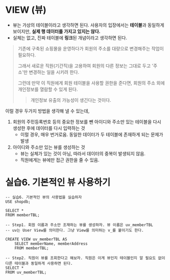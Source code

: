 # VIEW (뷰)

* 뷰는 가상의 테이블이라고 생각하면 된다.
  사용자의 입장에서는 **테이블**과 동일하게 보이지만, **실제 행 데이터를 가지고 있지는 않다.**
* 실체는 없고, 진짜 테이블에 **링크**된 개념이라고 생각하면 된다.

> 기존에 구축된 쇼핑몰을 운영하다가 회원의 주소를 대량으로 변경해주는 작업이 필요하다.
>
> 그래서 새로운 직원(기간직)을 고용하여 회원의 다른 정보는 그대로 두고 '주소'만 변경하는 일을 시키려 한다.
>
> 그런데 만약 이 직원에게 회원 테이블을 사용할 권한을 준다면, 회원의 주소 외에 개인정보를 열람할 수 있게 된다.
>
> > 개인정보 유출의 가능성이 생긴다는 것이다.

이럴 경우 두가지 방법을 생각해 낼 수 있는데,

1. 회원의 주민등록번호 등의 중요한 정보를 뺀 아이디와 주소만 있는 테이블을 다시 생성한 후에 데이터를 다시 입력하는 것
   - 이럴 경우, 매우 번거로움. 동일한 데이터가 두 테이블에 존재하게 되는 문제가 발생
2. 아이디와 주소만 있는 뷰를 생성하는 것 
   - 뷰는 실체가 있는 것이 아님, 따라서 데이터의 중복이 발생되지 않음.
   - 직원에게는 뷰에만 접근 권한을 줄 수 있음.



# 실습6. 기본적인 뷰 사용하기

```mysql
-- 실습6. 기본적인 뷰의 사용법을 실습하자
USE shopdb;

SELECT *
FROM memberTBL;

-- Step1. 회원 이름과 주소만 조재하는 뷰를 생성하자. 뷰 이름은 uv_memberTBL
-- uv는 User View를 의미한다. 그냥 View를 의미하는 v_를 붙이기도 한다.

CREATE VIEW uv_memberTBL AS
    SELECT memberName, memberAddress
    FROM memberTBL;
    
-- Step2. 직원이 뷰를 조회한다고 해보자. 직원은 이게 뷰인지 테이블인지 알 필요도 없이 다른 테이블과 동일하게 사용하면 된다.
SELECT *
FROM uv_memberTBL;
```

